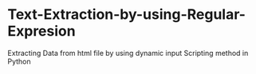 # Text-Extraction-by-using-Regular-Expresion
Extracting Data from html file by using dynamic input Scripting method in Python 
